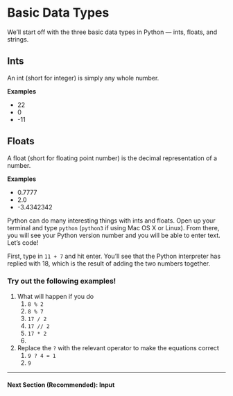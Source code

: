 # Basic Data Types
We’ll start off with the three basic data types in Python — ints, floats, and strings.


## Ints
An int (short for integer) is simply any whole number.

**Examples**
* 22
* 0
* -11

## Floats
A float (short for floating point number) is the decimal representation of a number.

**Examples**
* 0.7777
* 2.0
* -3.4342342

Python can do many interesting things with ints and floats. Open up your terminal and type `python` (`python3` if using Mac OS X or Linux). From there, you will see your Python version number and you will be able to enter text. Let’s code!

First, type in `11 + 7` and hit enter. You’ll see that the Python interpreter has replied with 18, which is the result of adding the two numbers together.

### Try out the following examples!
1. What will happen if you do
    1. `8 % 2`
    2. `8 % 7`
    3. `17 / 2`
    4. `17 // 2`
    5. `17 * 2`
    6. 
2. Replace the `?` with the relevant operator to make the equations correct
    1. `9 ? 4 = 1`
    2. `9 `
---
#### Next Section (Recommended): Input
